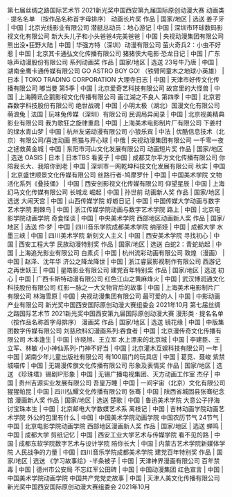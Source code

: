 第七届丝绸之路国际艺术节
2021新光奖中国西安第九届国际原创动漫大赛
动画类 · 提名名单
（按作品名称首字母排序）
动画长片奖
作品 | 国家/地区 | 选送
姜子牙 | 中国 | 北京光线影业有限公司
潜艇总动员：地心游记 | 中国 | 深圳市环球数码影视文化有限公司
新大头儿子和小头爸爸4完美爸爸 | 中国 | 央视动漫集团有限公司
熊出没•狂野大陆 | 中国 | 华强方特（深圳）动漫有限公司
萤火奇兵2：小虫不好惹 | 中国 | 北京其卡通弘文化传播有限公司
猪猪侠大电影·恐龙日记 | 中国 | 广东咏声动漫股份有限公司
系列动画奖
作品 | 国家/地区 | 选送
23号牛乃唐 | 中国 | 湖南金鹰卡通传媒有限公司
GO ASTRO BOY GO! （铁臂阿童木之地球小英雄） | 日本 | TOKO TRADING CORPORATION
大理寺日志 | 中国 | 天津市好传文化传播有限公司
嘟当曼 第5季 | 中国 | 北京爱奇艺科技有限公司
故宫里的大怪兽 | 中国 | 上海腾讯企鹅影视文化传播有限公司
画江湖之不良人 第四季 | 中国 | 北京若森数字科技股份有限公司
绝世战魂 | 中国 | 小明太极（湖北）国漫文化有限公司
萌浪兔 | 法国 | 玩味兔传媒（深圳）有限公司
民调局异闻录 | 中国 | 北京视美精典影业有限公司
我为歌狂之旋律重启 | 中国 | 上海美术电影制片厂有限公司
下姜村的绿水青山梦 | 中国 | 杭州友诺动漫有限公司
小狼乐宾 | 中法 | 优酷信息技术（北京）有限公司/喜连动画
熊猫与开心球 | 中俄 | 央视动漫集团有限公司
一千零一夜之拯救黄金城 | 中国 | 东阳市河山文化发展有限公司
动画短片奖
作品 | 国家/地区 | 选送
OASIS | 日本 | 日本TBS
看麦子 | 中国 | 成都艾尔平方文化传播有限公司
你陪我长大、我陪你到老 | 中国 | 深圳市一网乾坤科技文化发展有限公司
秋实 | 中国 | 北京盛世顺景文化传媒有限公司
丝路行者-鸠摩罗什 | 中国 | 中国美术学院
文物活化系列《叠技俑》 | 中国 | 西安创影视文化传媒有限公司
仰望星辰 | 中国 | 上海幻马文化传媒有限公司
长城龙 崛起 | 中国 | 孙世前
动画新人奖
作品 | 国家/地区 | 选送
大闹天宫 | 中国 | 山西传媒学院
蜉蝣日记 | 中国 | 中国传媒大学动画与数字艺术学院
荆棘鸟 | 中国 | 浙江传媒学院动画与数字艺术学院
路上 | 中国 | 北京电影学院动画学院
奇食怪谈 | 中国 | 中央美术学院
西部地区动画新人奖
作品 | 国家/地区 | 选送
伶·梦 | 中国 | 四川音乐学院成都美术学院
纳丽娅 | 中国 | 成都大学
水墨三峡 | 中国 | 四川美术学院
新刻文人主义 | 中国 | 西安美术学院
寻找初心 | 中国 | 西安工程大学
民族动漫特别奖
作品 | 国家/地区 | 选送
白蛇2：青蛇劫起 | 中国 | 上海追光影业有限公司
白素贞 | 中国 | 杭州流彩动画有限公司
敦煌（漫画） | 中国 | 赵泽、沈年华
济公之降龙降世 | 中国 | 浙江睿宸影视制作有限公司
西游记之再世妖王 | 中国 | 星皓影业有限公司
建党百年特别奖
作品 | 国家/地区 | 选送
初心 | 中国 | 广西卡斯特动漫有限公司
红色江山之黄麻烽火 | 中国 | 武汉博润通文化科技股份有限公司
红影一脉之一大文物背后的故事 | 中国 | 上海美术电影制片厂有限公司
林海雪原 | 中国 | 央视动漫集团有限公司
最可爱的人 | 中国 | 中影动画产业有限公司
新光奖中国西安国际原创动漫大赛组委会
2021年10月
第七届丝绸之路国际艺术节
2021新光奖中国西安第九届国际原创动漫大赛
漫形类 · 提名名单
（按作品名称首字母排序）
漫画奖
作品  |  国家/地区  |  选送
镜花缘  |  中国  |  中版集团数字传媒有限公司
刘慈欣科幻漫画系列:吞食者  |  中国  |  北京漫传奇文化传播有限公司
木本逢生  |  中国  |  许晓旭、王立军
水上漂来的北京城  |  中国  |  李建臣、王立军、林敏
小小神仙系列-门神不好当  |  中国  |  北京灌木互娱科技有限公司
一年  |  中国  |  湖南少年儿童出版社有限公司
有100扇门的玩具店  |  中国  |  葛竞、聂峻
紫禁城喵传  |  中国  |  无锡漫传旗文化传播有限公司
形象及表情奖
作品  |  国家/地区  |  选送
《珍珠塔》锡剧IP形象  |  中国  |  无锡广播电视集团、天方动画工作室
杰仔  |  中国  |  贵州吉源实业发展有限公司
吾皇万睡  |  中国  |  一间宇宙（北京）文化有限公司
猩猩帕昆  |  中国  |  四川弘耀文化传播有限公司
张骞  |  中国  |  陕西省城固县张骞纪念馆
漫画新人奖
作品  |  国家/地区  |  选送
楚歌  |  中国  |  鲁迅美术学院
大意公子抒海讨宝珠本生  |  中国  |  北京邮电大学数媒艺术系
离枝记  |  中国  |  吉林动画学院动画艺术学院
外公的包里有什么  |  中国  |  中国美术学院动画学院
中国农历节气 24节气  |  中国  |  北京电影学院动画学院
西部地区漫画新人奖
作品  |  国家/地区  |  选送
蝉鸣  |  中国  |  成都大学
剪纸记忆  |  中国  |  西安工业大学艺术与传媒学院
看不见的路  |  中国  |  成都东软学院数字艺术与设计学院
陪你长大  |  中国  |  内蒙古艺术学院新媒体学院
人民战争的力量  |  中国  |  四川音乐学院成都美术学院
建党百年特别奖
作品  |  国家/地区  |  选送
《学习故事绘》-半条被子  |  中国  |  天津神界漫画有限公司
百年禁毒  |  中国  |  德州市公安局
不忘红军公田碑  |  中国  |  中国动漫集团
红色宣言  |  中国  |  中国美术学院动画学院
中国共产党党史故事  |  中国  |  天津人美文化传播有限公司
新光奖中国西安国际原创动漫大赛组委会
2021年10月